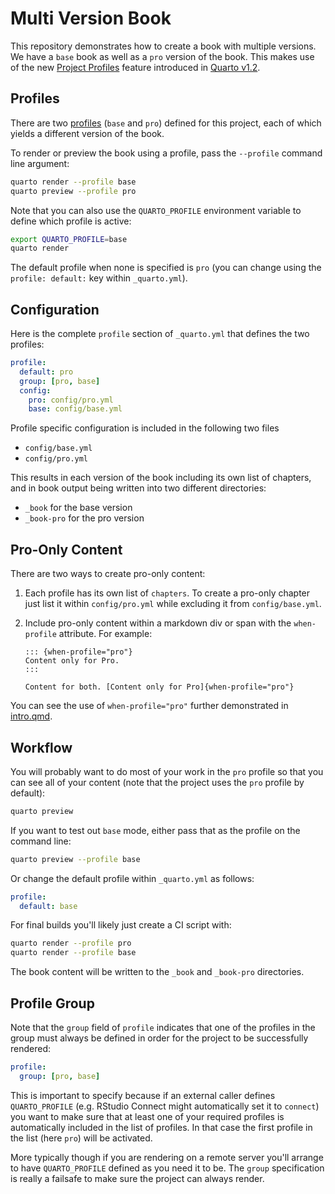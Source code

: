# Multi Version Book

This repository demonstrates how to create a book with multiple versions. We
have a `base` book as well as a `pro` version of the book. This makes use of the new [Project Profiles](https://quarto.org/docs/projects/profiles.html) feature introduced in [Quarto v1.2](https://quarto.org/docs/download/prerelease.html).

## Profiles

There are two [profiles](https://quarto.org/docs/projects/profiles.html) (`base` and `pro`) defined for this project, each of which yields a different version of the book. 

To render or preview the book using a profile, pass the `--profile` command line argument:

```bash
quarto render --profile base
quarto preview --profile pro
```

Note that you can also use the `QUARTO_PROFILE` environment variable to define which profile is active:

```bash
export QUARTO_PROFILE=base
quarto render
```

The default profile when none is specified is `pro` (you can change using the `profile: default:` key within `_quarto.yml`).


## Configuration

Here is the complete `profile` section of `_quarto.yml` that defines the two profiles:

```yaml
profile:
  default: pro
  group: [pro, base]
  config:
    pro: config/pro.yml
    base: config/base.yml
```

Profile specific configuration is included in the following two files

- `config/base.yml`
- `config/pro.yml`

This results in each version of the book including its own list of chapters, and in book output being written into two different directories:

- `_book` for the base version
- `_book-pro` for the pro version


## Pro-Only Content

There are two ways to create pro-only content:

1. Each profile has its own list of `chapters`. To create a pro-only
chapter just list it within `config/pro.yml` while excluding it from
`config/base.yml`.

2. Include pro-only content within a markdown div or span with the `when-profile` attribute. For example:

    ```
    ::: {when-profile="pro"}
    Content only for Pro.
    :::
    
    Content for both. [Content only for Pro]{when-profile="pro"}
    ```

You can see the use of `when-profile="pro"` further demonstrated in
[intro.qmd](intro.qmd).

## Workflow

You will probably want to do most of your work in the `pro` profile so that 
you can see all of your content (note that the project uses the `pro` profile by default):

```bash
quarto preview
```

If you want to test out `base` mode, either pass that as the profile on the command line: 
```bash
quarto preview --profile base
```

Or change the default profile within `_quarto.yml` as follows:

```yaml
profile:
  default: base
```

For final builds you'll likely just create a CI script with:

```bash
quarto render --profile pro
quarto render --profile base
```

The book content will be written to the `_book` and `_book-pro` directories.


## Profile Group


Note that the `group` field of `profile` indicates that one of the profiles in the group must always be defined in order for the project to be successfully rendered:

```yaml
profile:
  group: [pro, base]
```

This is important to specify because if an external caller defines `QUARTO_PROFILE` (e.g. RStudio Connect might automatically set it to `connect`) you want to make sure that at least one of your required profiles is automatically included in the list of profiles. In that case the first profile in the list (here `pro`) will be activated.

More typically though if you are rendering on a remote server you'll arrange to have `QUARTO_PROFILE` defined as you need it to be. The `group` specification is really a failsafe to make sure the project can always render.









